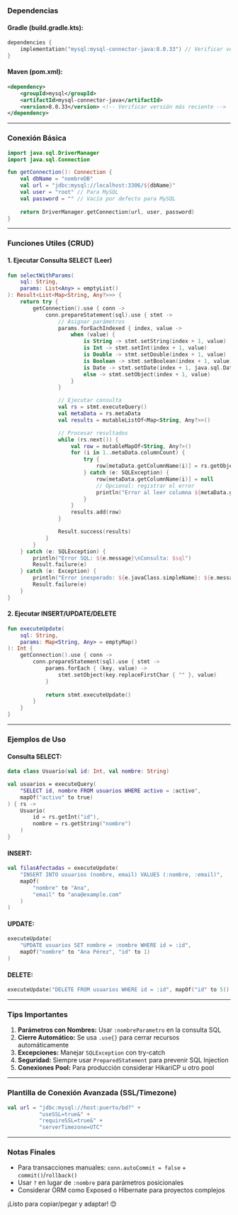 ### **Dependencias**
#### Gradle (build.gradle.kts):
```kotlin
dependencies {
    implementation("mysql:mysql-connector-java:8.0.33") // Verificar versión más reciente
}
```

#### Maven (pom.xml):
```xml
<dependency>
    <groupId>mysql</groupId>
    <artifactId>mysql-connector-java</artifactId>
    <version>8.0.33</version> <!-- Verificar versión más reciente -->
</dependency>
```

---

### **Conexión Básica**
```kotlin
import java.sql.DriverManager
import java.sql.Connection

fun getConnection(): Connection {
    val dbName = "nombreDB"
    val url = "jdbc:mysql://localhost:3306/${dbName}"
    val user = "root" // Para MySQL
    val password = "" // Vacío por defecto para MySQL
    
    return DriverManager.getConnection(url, user, password)
}
```

---

### **Funciones Utiles (CRUD)**

#### 1. Ejecutar Consulta SELECT (Leer)
```kotlin
fun selectWithParams(
    sql: String,
    params: List<Any> = emptyList()
): Result<List<Map<String, Any?>>> {
    return try {
        getConnection().use { conn ->
            conn.prepareStatement(sql).use { stmt ->
                // Asignar parámetros
                params.forEachIndexed { index, value ->
                    when (value) {
                        is String -> stmt.setString(index + 1, value)
                        is Int -> stmt.setInt(index + 1, value)
                        is Double -> stmt.setDouble(index + 1, value)
                        is Boolean -> stmt.setBoolean(index + 1, value)
                        is Date -> stmt.setDate(index + 1, java.sql.Date(value.time))
                        else -> stmt.setObject(index + 1, value)
                    }
                }

                // Ejecutar consulta
                val rs = stmt.executeQuery()
                val metaData = rs.metaData
                val results = mutableListOf<Map<String, Any?>>()

                // Procesar resultados
                while (rs.next()) {
                    val row = mutableMapOf<String, Any?>()
                    for (i in 1..metaData.columnCount) {
                        try {
                            row[metaData.getColumnName(i)] = rs.getObject(i)
                        } catch (e: SQLException) {
                            row[metaData.getColumnName(i)] = null
                            // Opcional: registrar el error
                            println("Error al leer columna ${metaData.getColumnName(i)}: ${e.message}")
                        }
                    }
                    results.add(row)
                }

                Result.success(results)
            }
        }
    } catch (e: SQLException) {
        println("Error SQL: ${e.message}\nConsulta: $sql")
        Result.failure(e)
    } catch (e: Exception) {
        println("Error inesperado: ${e.javaClass.simpleName}: ${e.message}")
        Result.failure(e)
    }
}
```

#### 2. Ejecutar INSERT/UPDATE/DELETE
```kotlin
fun executeUpdate(
    sql: String,
    params: Map<String, Any> = emptyMap()
): Int {
    getConnection().use { conn ->
        conn.prepareStatement(sql).use { stmt ->
            params.forEach { (key, value) ->
                stmt.setObject(key.replaceFirstChar { "" }, value)
            }
            
            return stmt.executeUpdate()
        }
    }
}
```

---

### **Ejemplos de Uso**

#### Consulta SELECT:
```kotlin
data class Usuario(val id: Int, val nombre: String)

val usuarios = executeQuery(
    "SELECT id, nombre FROM usuarios WHERE activo = :activo",
    mapOf("activo" to true)
) { rs ->
    Usuario(
        id = rs.getInt("id"),
        nombre = rs.getString("nombre")
    )
}
```

#### INSERT:
```kotlin
val filasAfectadas = executeUpdate(
    "INSERT INTO usuarios (nombre, email) VALUES (:nombre, :email)",
    mapOf(
        "nombre" to "Ana",
        "email" to "ana@example.com"
    )
)
```

#### UPDATE:
```kotlin
executeUpdate(
    "UPDATE usuarios SET nombre = :nombre WHERE id = :id",
    mapOf("nombre" to "Ana Pérez", "id" to 1)
)
```

#### DELETE:
```kotlin
executeUpdate("DELETE FROM usuarios WHERE id = :id", mapOf("id" to 5))
```

---

### **Tips Importantes**
1. **Parámetros con Nombres:** Usar `:nombreParametro` en la consulta SQL
2. **Cierre Automático:** Se usa `.use{}` para cerrar recursos automáticamente
3. **Excepciones:** Manejar `SQLException` con try-catch
4. **Seguridad:** Siempre usar `PreparedStatement` para prevenir SQL Injection
5. **Conexiones Pool:** Para producción considerar HikariCP u otro pool

---

### **Plantilla de Conexión Avanzada (SSL/Timezone)**
```kotlin
val url = "jdbc:mysql://host:puerto/bd?" +
          "useSSL=true&" +
          "requireSSL=true&" +
          "serverTimezone=UTC"
```

---

### **Notas Finales**
- Para transacciones manuales: `conn.autoCommit = false` + `commit()`/`rollback()`
- Usar `?` en lugar de `:nombre` para parámetros posicionales
- Considerar ORM como Exposed o Hibernate para proyectos complejos

¡Listo para copiar/pegar y adaptar! 😊
